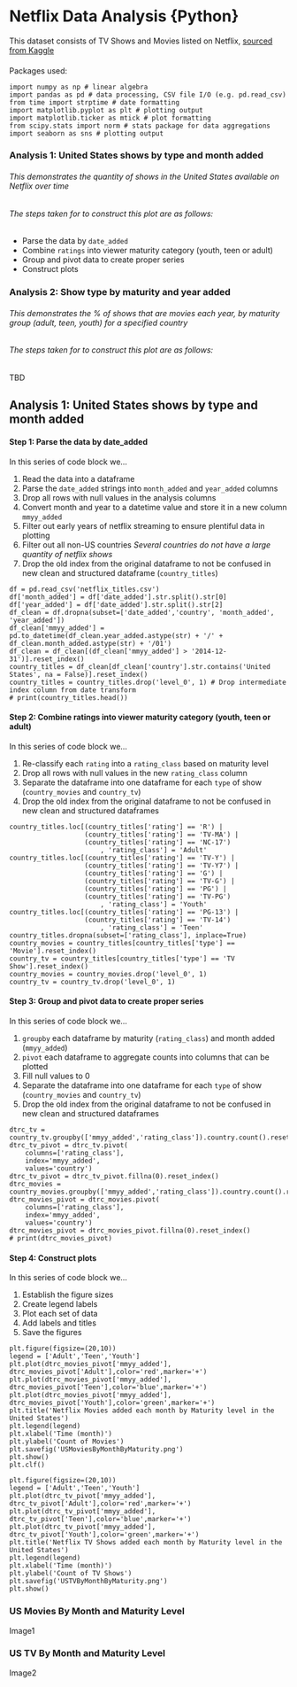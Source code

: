 # Netflix Data Analysis {Python}
This dataset consists of TV Shows and Movies listed on Netflix, [sourced from Kaggle](https://www.kaggle.com/shivamb/netflix-shows)
#### 
#### 
Packages used:
```
import numpy as np # linear algebra
import pandas as pd # data processing, CSV file I/O (e.g. pd.read_csv)
from time import strptime # date formatting
import matplotlib.pyplot as plt # plotting output
import matplotlib.ticker as mtick # plot formatting
from scipy.stats import norm # stats package for data aggregations
import seaborn as sns # plotting output
```
#### 
#### 
### Analysis 1: United States shows by type and month added
###### This demonstrates the quantity of shows in the United States available on Netflix over time
###### The steps taken for to construct this plot are as follows:
* Parse the data by `date_added`
* Combine `ratings` into viewer maturity category (youth, teen or adult)
* Group and pivot data to create proper series
* Construct plots
#### 
#### 
### Analysis 2: Show type by maturity and year added 
###### This demonstrates the % of shows that are movies each year, by maturity group (adult, teen, youth) for a specified country
###### The steps taken for to construct this plot are as follows:
TBD
#### 
#### 
## Analysis 1: United States shows by type and month added
#### Step 1: Parse the data by date_added
In this series of code block we...
1. Read the data into a dataframe
2. Parse the `date_added` strings into `month_added` and `year_added` columns
3. Drop all rows with null values in the analysis columns
4. Convert month and year to a datetime value and store it in a new column `mmyy_added`
5. Filter out early years of netflix streaming to ensure plentiful data in plotting
6. Filter out all non-US countries *Several countries do not have a large quantity of netflix shows*
7. Drop the old index from the original dataframe to not be confused in new clean and structured dataframe (`country_titles`)
```
df = pd.read_csv('netflix_titles.csv')
df['month_added'] = df['date_added'].str.split().str[0]
df['year_added'] = df['date_added'].str.split().str[2]
df_clean = df.dropna(subset=['date_added','country', 'month_added', 'year_added'])
df_clean['mmyy_added'] = pd.to_datetime(df_clean.year_added.astype(str) + '/' + df_clean.month_added.astype(str) + '/01')
df_clean = df_clean[(df_clean['mmyy_added'] > '2014-12-31')].reset_index()
country_titles = df_clean[df_clean['country'].str.contains('United States', na = False)].reset_index()
country_titles = country_titles.drop('level_0', 1) # Drop intermediate index column from date transform
# print(country_titles.head())
```
#### 
#### 
#### Step 2: Combine ratings into viewer maturity category (youth, teen or adult)
In this series of code block we...
1. Re-classify each `rating` into a `rating_class` based on maturity level
2. Drop all rows with null values in the new `rating_class` column
3. Separate the dataframe into one dataframe for each `type` of show (`country_movies` and `country_tv`)
4. Drop the old index from the original dataframe to not be confused in new clean and structured dataframes
```
country_titles.loc[(country_titles['rating'] == 'R') | 
                   (country_titles['rating'] == 'TV-MA') |
                   (country_titles['rating'] == 'NC-17')
                       , 'rating_class'] = 'Adult'
country_titles.loc[(country_titles['rating'] == 'TV-Y') | 
                   (country_titles['rating'] == 'TV-Y7') | 
                   (country_titles['rating'] == 'G') | 
                   (country_titles['rating'] == 'TV-G') |
                   (country_titles['rating'] == 'PG') | 
                   (country_titles['rating'] == 'TV-PG')
                       , 'rating_class'] = 'Youth'
country_titles.loc[(country_titles['rating'] == 'PG-13') | 
                   (country_titles['rating'] == 'TV-14')
                       , 'rating_class'] = 'Teen'
country_titles.dropna(subset=['rating_class'], inplace=True) 
country_movies = country_titles[country_titles['type'] == 'Movie'].reset_index()
country_tv = country_titles[country_titles['type'] == 'TV Show'].reset_index()
country_movies = country_movies.drop('level_0', 1)
country_tv = country_tv.drop('level_0', 1)
```
#### 
#### 
#### Step 3: Group and pivot data to create proper series
In this series of code block we...
1. `groupby` each dataframe by maturity (`rating_class`) and month added (`mmyy_added`)
2. `pivot` each dataframe to aggregate counts into columns that can be plotted
3. Fill null values to 0
4. Separate the dataframe into one dataframe for each `type` of show (`country_movies` and `country_tv`)
5. Drop the old index from the original dataframe to not be confused in new clean and structured dataframes
```
dtrc_tv = country_tv.groupby(['mmyy_added','rating_class']).country.count().reset_index()
dtrc_tv_pivot = dtrc_tv.pivot(
    columns=['rating_class'],
    index='mmyy_added',
    values='country')
dtrc_tv_pivot = dtrc_tv_pivot.fillna(0).reset_index()
dtrc_movies = country_movies.groupby(['mmyy_added','rating_class']).country.count().reset_index()
dtrc_movies_pivot = dtrc_movies.pivot(
    columns=['rating_class'],
    index='mmyy_added',
    values='country')
dtrc_movies_pivot = dtrc_movies_pivot.fillna(0).reset_index()
# print(dtrc_movies_pivot)
```
#### 
#### 
#### Step 4: Construct plots
In this series of code block we...
1. Establish the figure sizes
2. Create legend labels
3. Plot each set of data
4. Add labels and titles
5. Save the figures

```
plt.figure(figsize=(20,10))
legend = ['Adult','Teen','Youth']
plt.plot(dtrc_movies_pivot['mmyy_added'], dtrc_movies_pivot['Adult'],color='red',marker='+')
plt.plot(dtrc_movies_pivot['mmyy_added'], dtrc_movies_pivot['Teen'],color='blue',marker='+')
plt.plot(dtrc_movies_pivot['mmyy_added'], dtrc_movies_pivot['Youth'],color='green',marker='+')
plt.title('Netflix Movies added each month by Maturity level in the United States')
plt.legend(legend)
plt.xlabel('Time (month)')
plt.ylabel('Count of Movies')
plt.savefig('USMoviesByMonthByMaturity.png')
plt.show()
plt.clf()

plt.figure(figsize=(20,10))
legend = ['Adult','Teen','Youth']
plt.plot(dtrc_tv_pivot['mmyy_added'], dtrc_tv_pivot['Adult'],color='red',marker='+')
plt.plot(dtrc_tv_pivot['mmyy_added'], dtrc_tv_pivot['Teen'],color='blue',marker='+')
plt.plot(dtrc_tv_pivot['mmyy_added'],  dtrc_tv_pivot['Youth'],color='green',marker='+')
plt.title('Netflix TV Shows added each month by Maturity level in the United States')
plt.legend(legend)
plt.xlabel('Time (month)')
plt.ylabel('Count of TV Shows')
plt.savefig('USTVByMonthByMaturity.png')
plt.show()
```
### US Movies By Month and Maturity Level
Image1
### US TV By Month and Maturity Level
Image2
